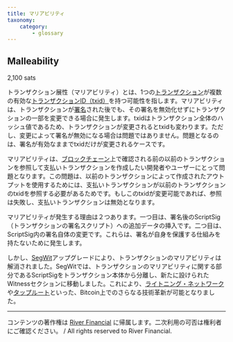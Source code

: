 ```yaml
---
title: マリアビリティ
taxonomy:
    category:
        - glossary
---
```


## Malleability
2,100 sats

トランザクション展性（マリアビリティ）とは、1つの[トランザクション](https://lostinbitcoin.sakuraweb.com/glossary/transaction/)が複数の有効な[トランザクションID（txid）](https://lostinbitcoin.sakuraweb.com/glossary/txid/)を持つ可能性を指します。マリアビリティは、トランザクションが[署名](https://lostinbitcoin.sakuraweb.com/glossary/signature/)された後でも、その署名を無効化せずにトランザクションの一部を変更できる場合に発生します。txidはトランザクション全体のハッシュ値であるため、トランザクションが変更されるとtxidも変わります。ただし、変更によって署名が無効になる場合は問題ではありません。問題となるのは、署名が有効なままでtxidだけが変更されるケースです。

マリアビリティは、[ブロックチェーン](https://lostinbitcoin.sakuraweb.com/glossary/blockchain/)上で確認される前の以前のトランザクションを参照して支払いトランザクションを作成したい開発者やユーザーにとって問題となります。この問題は、以前のトランザクションによって作成されたアウトプットを使用するためには、支払いトランザクションが以前のトランザクションのtxidを参照する必要があるためです。もしこのtxidが変更可能であれば、参照は失敗し、支払いトランザクションは無効となります。

マリアビリティが発生する理由は２つあります。一つ目は、署名後のScriptSig（トランザクションの署名スクリプト）への追加データの挿入です。二つ目は、ScriptSig内の署名自体の変更です。これらは、署名が自身を保護する仕組みを持たないために発生します。

しかし、[SegWit](https://lostinbitcoin.sakuraweb.com/glossary/segwit/)アップグレードにより、トランザクションのマリアビリティは解消されました。SegWitでは、トランザクションのマリアビリティに関する部分であるScriptSigをトランザクション本体から分離し、新たに設けられたWitnessセクションに移動しました。これにより、[ライトニング・ネットワーク](https://lostinbitcoin.sakuraweb.com/glossary/lightning_network/)や[タップルート](https://lostinbitcoin.sakuraweb.com/glossary/taproot/)といった、Bitcoin上でのさらなる技術革新が可能となりました。

---
コンテンツの著作権は [River Financial](https://river.com/) に帰属します。二次利用の可否は権利者にご確認ください。 / All rights reserved to River Financial.
